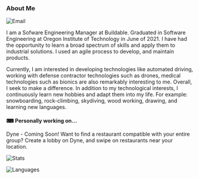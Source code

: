 ### About Me

![Email](https://img.shields.io/badge/-iungertime.github.io-lightgrey?style=for-the-badge&)

I am a Sofware Engineering Manager at Buildable. Graduated in Software Engineering at Oregon Institute of Technology in June of 2021. I have had the opportunity to learn a broad spectrum of skills and apply them to industrial solutions. I used an agile process to develop, and maintain products.

Currently, I am interested in developing technologies like automated driving, working with defense contractor technologies such as drones, medical technologies such as bionics are also remarkably interesting to me. Overall, I seek to make a difference. In addition to my technological interests, I continuously learn new hobbies and adapt them into my life. For example: snowboarding, rock-climbing, skydiving, wood working, drawing, and learning new languages.

#### ⌨ Personally working on...

Dyne - Coming Soon!
Want to find a restaurant compatible with your entire group? Create a lobby on Dyne, and swipe on restaurants near your location.

![Stats](https://github-readme-stats.vercel.app/api/?username=iUngerTime&show_icons=true)

![Languages](https://github-readme-stats.vercel.app/api/top-langs/?username=iUngerTime&layout=compact)
